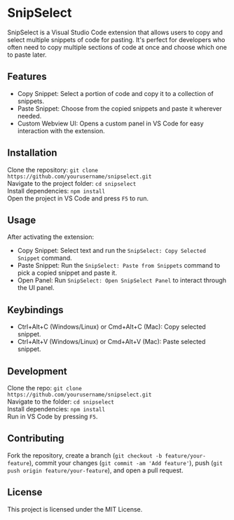 # SnipSelect
SnipSelect is a Visual Studio Code extension that allows users to copy and select multiple snippets of code for pasting. It's perfect for developers who often need to copy multiple sections of code at once and choose which one to paste later.
## Features
- Copy Snippet: Select a portion of code and copy it to a collection of snippets. 
- Paste Snippet: Choose from the copied snippets and paste it wherever needed. 
- Custom Webview UI: Opens a custom panel in VS Code for easy interaction with the extension.
## Installation
Clone the repository: `git clone https://github.com/yourusername/snipselect.git`  
Navigate to the project folder: `cd snipselect`  
Install dependencies: `npm install`  
Open the project in VS Code and press `F5` to run.
## Usage
After activating the extension:  
- Copy Snippet: Select text and run the `SnipSelect: Copy Selected Snippet` command. 
- Paste Snippet: Run the `SnipSelect: Paste from Snippets` command to pick a copied snippet and paste it. 
- Open Panel: Run `SnipSelect: Open SnipSelect Panel` to interact through the UI panel.
## Keybindings
- Ctrl+Alt+C (Windows/Linux) or Cmd+Alt+C (Mac): Copy selected snippet.
- Ctrl+Alt+V (Windows/Linux) or Cmd+Alt+V (Mac): Paste selected snippet.
## Development
Clone the repo: `git clone https://github.com/yourusername/snipselect.git`  
Navigate to the folder: `cd snipselect`  
Install dependencies: `npm install`  
Run in VS Code by pressing `F5`.
## Contributing
Fork the repository, create a branch (`git checkout -b feature/your-feature`), commit your changes (`git commit -am 'Add feature'`), push (`git push origin feature/your-feature`), and open a pull request.
## License
This project is licensed under the MIT License.
